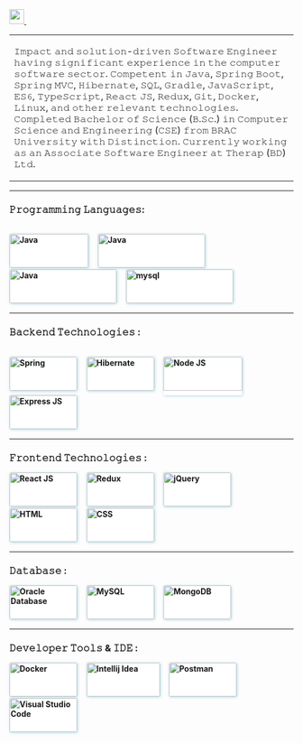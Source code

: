 
<a href="https://www.linkedin.com/in/md-sakib-khan/">
<img height="26em" src="https://img.shields.io/badge/-Md. Sakib Khan-038bc1?style=flat-square&logo=Linkedin&logoColor=white"/>
</a> &nbsp


<table>
<td>
<p>
𝙸𝚖𝚙𝚊𝚌𝚝 𝚊𝚗𝚍 𝚜𝚘𝚕𝚞𝚝𝚒𝚘𝚗-𝚍𝚛𝚒𝚟𝚎𝚗 𝚂𝚘𝚏𝚝𝚠𝚊𝚛𝚎 𝙴𝚗𝚐𝚒𝚗𝚎𝚎𝚛 𝚑𝚊𝚟𝚒𝚗𝚐 𝚜𝚒𝚐𝚗𝚒𝚏𝚒𝚌𝚊𝚗𝚝 𝚎𝚡𝚙𝚎𝚛𝚒𝚎𝚗𝚌𝚎 𝚒𝚗 𝚝𝚑𝚎 𝚌𝚘𝚖𝚙𝚞𝚝𝚎𝚛 𝚜𝚘𝚏𝚝𝚠𝚊𝚛𝚎 𝚜𝚎𝚌𝚝𝚘𝚛. 𝙲𝚘𝚖𝚙𝚎𝚝𝚎𝚗𝚝 𝚒𝚗 𝙹𝚊𝚟𝚊, 𝚂𝚙𝚛𝚒𝚗𝚐 𝙱𝚘𝚘𝚝, 𝚂𝚙𝚛𝚒𝚗𝚐 𝙼𝚅𝙲, 𝙷𝚒𝚋𝚎𝚛𝚗𝚊𝚝𝚎, 𝚂𝚀𝙻, 𝙶𝚛𝚊𝚍𝚕𝚎, 𝙹𝚊𝚟𝚊𝚂𝚌𝚛𝚒𝚙𝚝, 𝙴𝚂𝟼, 𝚃𝚢𝚙𝚎𝚂𝚌𝚛𝚒𝚙𝚝, 𝚁𝚎𝚊𝚌𝚝 𝙹𝚂, 𝚁𝚎𝚍𝚞𝚡, 𝙶𝚒𝚝, 𝙳𝚘𝚌𝚔𝚎𝚛, 𝙻𝚒𝚗𝚞𝚡, 𝚊𝚗𝚍 𝚘𝚝𝚑𝚎𝚛 𝚛𝚎𝚕𝚎𝚟𝚊𝚗𝚝 𝚝𝚎𝚌𝚑𝚗𝚘𝚕𝚘𝚐𝚒𝚎𝚜. 𝙲𝚘𝚖𝚙𝚕𝚎𝚝𝚎𝚍 𝙱𝚊𝚌𝚑𝚎𝚕𝚘𝚛 𝚘𝚏 𝚂𝚌𝚒𝚎𝚗𝚌𝚎 (𝙱.𝚂𝚌.) 𝚒𝚗 𝙲𝚘𝚖𝚙𝚞𝚝𝚎𝚛 𝚂𝚌𝚒𝚎𝚗𝚌𝚎 𝚊𝚗𝚍 𝙴𝚗𝚐𝚒𝚗𝚎𝚎𝚛𝚒𝚗𝚐 (𝙲𝚂𝙴) 𝚏𝚛𝚘𝚖 𝙱𝚁𝙰𝙲 𝚄𝚗𝚒𝚟𝚎𝚛𝚜𝚒𝚝𝚢 𝚠𝚒𝚝𝚑 𝙳𝚒𝚜𝚝𝚒𝚗𝚌𝚝𝚒𝚘𝚗. 𝙲𝚞𝚛𝚛𝚎𝚗𝚝𝚕𝚢 𝚠𝚘𝚛𝚔𝚒𝚗𝚐 𝚊𝚜 𝚊𝚗 𝙰𝚜𝚜𝚘𝚌𝚒𝚊𝚝𝚎 𝚂𝚘𝚏𝚝𝚠𝚊𝚛𝚎 𝙴𝚗𝚐𝚒𝚗𝚎𝚎𝚛 𝚊𝚝 𝚃𝚑𝚎𝚛𝚊𝚙 (𝙱𝙳) 𝙻𝚝𝚍.
</p>
</td>
</table> 


<hr>
<h3 align="left"><b>𝙿𝚛𝚘𝚐𝚛𝚊𝚖𝚖𝚒𝚗𝚐 𝙻𝚊𝚗𝚐𝚞𝚊𝚐𝚎𝚜:</h3>
<p>
<br> 
    <img 
        src="https://www.vectorlogo.zone/logos/java/java-horizontal.svg" 
        style="background-color: white;
                box-shadow: 1px 1px 5px 0 lightblue;
                border-radius: 0.2em" 
        alt="Java" width="140" height="60"/> &nbsp &nbsp
    <img 
        src="https://www.vectorlogo.zone/logos/javascript/javascript-horizontal.svg"
        style="background-color: white;
                box-shadow: 1px 1px 5px 0 lightblue;
                border-radius: 0.2em" 
        alt="Java" width="190" height="60"/> &nbsp &nbsp
    <img 
        src="https://www.vectorlogo.zone/logos/typescriptlang/typescriptlang-official.svg" 
        style="background-color: white;
                box-shadow: 1px 1px 5px 0 lightblue;
                border-radius: 0.2em" 
        alt="Java" width="190" height="60"/> &nbsp &nbsp
    <img 
        src="https://www.vectorlogo.zone/logos/python/python-official.svg" 
        style="background-color: white;
                box-shadow: 1px 1px 5px 0 lightblue;
                border-radius: 0.2em"  
        alt="mysql" width="190" height="60"/>&nbsp
</p>
<hr>

<h3 align="left"><b>𝙱𝚊𝚌𝚔𝚎𝚗𝚍 𝚃𝚎𝚌𝚑𝚗𝚘𝚕𝚘𝚐𝚒𝚎𝚜 :</h3>
<p>
<br>
    <img 
        src="https://www.vectorlogo.zone/logos/springio/springio-ar21.svg" 
        style="background-color: white;
                box-shadow: 1px 1px 5px 0 lightblue;
                border-radius: 0.2em" 
        alt="Spring" width="120" height="60"/> &nbsp &nbsp
    <img 
        src="https://www.vectorlogo.zone/logos/hibernate/hibernate-ar21.svg"
        style="background-color: white;
                box-shadow: 1px 1px 5px 0 lightblue;
                border-radius: 0.2em" 
        alt="Hibernate" width="120" height="60"/> &nbsp &nbsp
    <img 
        src="https://www.vectorlogo.zone/logos/nodejs/nodejs-horizontal.svg" 
        style="background-color: white;
                padding-bottom: 8px;
                box-shadow: 1px 1px 5px 0 lightblue;
                border-radius: 0.2em" 
        alt="Node JS" width="140" height="60"/> &nbsp &nbsp
    <img 
        src="https://www.vectorlogo.zone/logos/expressjs/expressjs-ar21.svg"
        style="background-color: white;
                box-shadow: 1px 1px 5px 0 lightblue;
                border-radius: 0.2em" 
        alt="Express JS" width="120" height="60"/> &nbsp &nbsp
</p>
<hr>

<h3 align="left"><b>𝙵𝚛𝚘𝚗𝚝𝚎𝚗𝚍 𝚃𝚎𝚌𝚑𝚗𝚘𝚕𝚘𝚐𝚒𝚎𝚜 :</h3>
<p>
    <img 
        src="https://www.vectorlogo.zone/logos/reactjs/reactjs-ar21.svg" 
        style="background-color: white;
                box-shadow: 1px 1px 5px 0 lightblue;
                border-radius: 0.2em" 
        alt="React JS"
        width="120" height="60"/> &nbsp &nbsp
    <img 
        src="https://www.codespot.org/assets/cover/redux-landscape.png" 
        style="background-color: white;
                box-shadow: 1px 1px 5px 0 lightblue;
                border-radius: 0.2em" 
        alt="Redux"
        width="120" height="60"/> &nbsp &nbsp
    <img 
        src="https://www.vectorlogo.zone/logos/jquery/jquery-ar21.svg"
        style="background-color: white;
                box-shadow: 1px 1px 5px 0 lightblue;
                border-radius: 0.2em" 
        alt="jQuery" width="120" height="60"/> &nbsp &nbsp
    <img 
        src="https://www.vectorlogo.zone/logos/w3_html5/w3_html5-ar21.svg"
        style="background-color: white;
                box-shadow: 1px 1px 5px 0 lightblue;
                border-radius: 0.2em" 
        alt="HTML" width="120" height="60"/> &nbsp &nbsp
    <img 
        src="https://www.vectorlogo.zone/logos/w3_css/w3_css-ar21.svg"
        style="background-color: white;
                box-shadow: 1px 1px 5px 0 lightblue;
                border-radius: 0.2em" 
        alt="CSS" width="120" height="60"/> &nbsp &nbsp
</p>

<hr>
<h3 align="left"><b>𝙳𝚊𝚝𝚊𝚋𝚊𝚜𝚎 :</h3>
    <img 
        src="https://upload.wikimedia.org/wikipedia/commons/d/d6/%D8%A6%DB%86%D8%B1%D8%A7%DA%A9%DA%B5.png"
        style="background-color: white;
                box-shadow: 1px 1px 5px 0 lightblue;
                border-radius: 0.2em" 
        alt="Oracle Database" width="120" height="60"/> &nbsp &nbsp
    <img 
        src="https://www.vectorlogo.zone/logos/mysql/mysql-horizontal.svg"
        style="background-color: white;
                box-shadow: 1px 1px 5px 0 lightblue;
                border-radius: 0.2em" 
        alt="MySQL" width="120" height="60"/> &nbsp &nbsp
    <img 
        src="https://www.vectorlogo.zone/logos/mongodb/mongodb-ar21.svg"
        style="background-color: white;
                box-shadow: 1px 1px 5px 0 lightblue;
                border-radius: 0.2em" 
        alt="MongoDB" width="120" height="60"/> &nbsp &nbsp
<p>

<hr>
<h3 align="left"><b>𝙳𝚎𝚟𝚎𝚕𝚘𝚙𝚎𝚛 𝚃𝚘𝚘𝚕𝚜 & 𝙸𝙳𝙴 :</h3>
    <img 
        src="https://www.vectorlogo.zone/logos/docker/docker-ar21.svg"
        style="background-color: white;
                box-shadow: 1px 1px 5px 0 lightblue;
                border-radius: 0.2em" 
        alt="Docker" width="120" height="60"/> &nbsp &nbsp
    <img 
        src="https://icon-library.com/images/intellij-idea-icon/intellij-idea-icon-26.jpg"
        style="background-color: white;
                box-shadow: 1px 1px 5px 0 lightblue;
                border-radius: 0.2em" 
        alt="Intellij Idea" width="130" height="60"/> &nbsp &nbsp
    <img 
        src="https://www.vectorlogo.zone/logos/getpostman/getpostman-ar21.svg"
        style="background-color: white;
                box-shadow: 1px 1px 5px 0 lightblue;
                border-radius: 0.2em" 
        alt="Postman" width="120" height="60"/> &nbsp &nbsp
    <img 
        src="https://www.vectorlogo.zone/logos/visualstudio_code/visualstudio_code-ar21.svg"
        style="background-color: white;
                box-shadow: 1px 1px 5px 0 lightblue;
                border-radius: 0.2em" 
        alt="Visual Studio Code" width="120" height="60"/> &nbsp &nbsp
<p>
